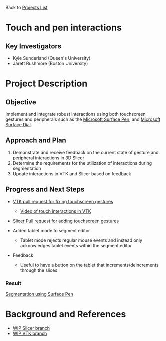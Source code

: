 Back to [Projects List](../../README.md#ProjectsList)

# Touch and pen interactions

## Key Investigators

- Kyle Sunderland (Queen's University)
- Jarett Rushmore (Boston University)

# Project Description

<!-- Add a short paragraph describing the project. -->

## Objective

<!-- Describe here WHAT you would like to achieve (what you will have as end result). -->
Implement and integrate robust interactions using both touchscreen gestures and peripherals such as the [Microsoft Surface Pen](https://www.microsoft.com/en-us/p/surface-pen/8zl5c82qmg6b?rtc=1&source=lp&activetab=pivot:overviewtab), and [Microsoft Surface Dial](https://www.microsoft.com/en-us/p/surface-dial/925r551sktgn?activetab=pivot%3aoverviewtab).

## Approach and Plan

<!-- Describe here HOW you would like to achieve the objectives stated above. -->
1. Demonstrate and receive feedback on the current state of gesture and peripheral interactions in 3D Slicer
1. Determine the requirements for the utilization of interactions during segmentation
1. Update interactions in VTK and Slicer based on feedback

## Progress and Next Steps

<!-- Update this section as you make progress, describing of what you have ACTUALLY DONE. If there are specific steps that you could not complete then you can describe them here, too. -->
- [VTK pull request for fixing touchscreen gestures](https://gitlab.kitware.com/vtk/vtk/merge_requests/5679)
  - [Video of touch interactions in VTK](https://youtu.be/fpnqsDmJ0Y8)
- [Slicer Pull request for adding touchscreen gestures](https://github.com/Slicer/Slicer/pull/1122)
- Added tablet mode to segment editor
  - Tablet mode rejects regular mouse events and instead only acknowledges tablet events within the segment editor
  
- Feedback
  - Useful to have a button on the tablet that increments/deincrements through the slices

### Result

 [Segmentation using Surface Pen](https://youtu.be/ZE16nNRxEjw)

# Background and References

- [WIP Slicer branch](https://github.com/Sunderlandkyl/Slicer/tree/gesture_interaction4) 
- [WIP VTK branch](https://github.com/Sunderlandkyl/VTK/tree/slicer_qt_gestures2)
